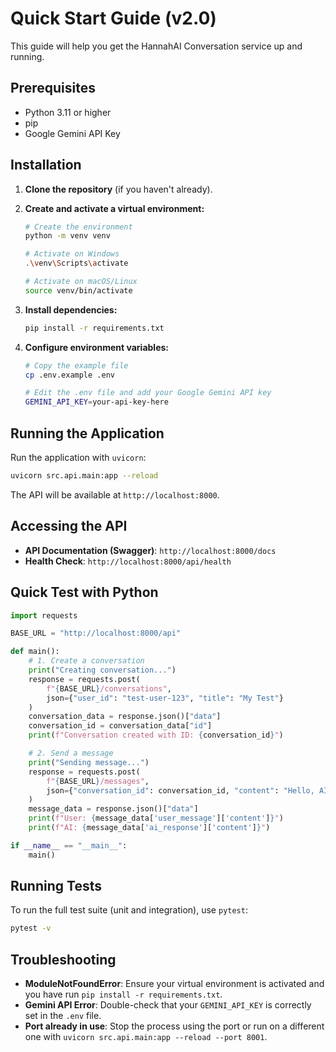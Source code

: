 # Quick Start Guide (v2.0)

This guide will help you get the HannahAI Conversation service up and running.

## Prerequisites

- Python 3.11 or higher
- pip
- Google Gemini API Key

## Installation

1.  **Clone the repository** (if you haven't already).

2.  **Create and activate a virtual environment:**

    ```bash
    # Create the environment
    python -m venv venv

    # Activate on Windows
    .\venv\Scripts\activate

    # Activate on macOS/Linux
    source venv/bin/activate
    ```

3.  **Install dependencies:**

    ```bash
    pip install -r requirements.txt
    ```

4.  **Configure environment variables:**

    ```bash
    # Copy the example file
    cp .env.example .env

    # Edit the .env file and add your Google Gemini API key
    GEMINI_API_KEY=your-api-key-here
    ```

## Running the Application

Run the application with `uvicorn`:

```bash
uvicorn src.api.main:app --reload
```

The API will be available at `http://localhost:8000`.

## Accessing the API

- **API Documentation (Swagger)**: `http://localhost:8000/docs`
- **Health Check**: `http://localhost:8000/api/health`

## Quick Test with Python

```python
import requests

BASE_URL = "http://localhost:8000/api"

def main():
    # 1. Create a conversation
    print("Creating conversation...")
    response = requests.post(
        f"{BASE_URL}/conversations",
        json={"user_id": "test-user-123", "title": "My Test"}
    )
    conversation_data = response.json()["data"]
    conversation_id = conversation_data["id"]
    print(f"Conversation created with ID: {conversation_id}")

    # 2. Send a message
    print("Sending message...")
    response = requests.post(
        f"{BASE_URL}/messages",
        json={"conversation_id": conversation_id, "content": "Hello, AI!"}
    )
    message_data = response.json()["data"]
    print(f"User: {message_data['user_message']['content']}")
    print(f"AI: {message_data['ai_response']['content']}")

if __name__ == "__main__":
    main()
```

## Running Tests

To run the full test suite (unit and integration), use `pytest`:

```bash
pytest -v
```

## Troubleshooting

- **ModuleNotFoundError**: Ensure your virtual environment is activated and you have run `pip install -r requirements.txt`.
- **Gemini API Error**: Double-check that your `GEMINI_API_KEY` is correctly set in the `.env` file.
- **Port already in use**: Stop the process using the port or run on a different one with `uvicorn src.api.main:app --reload --port 8001`.
